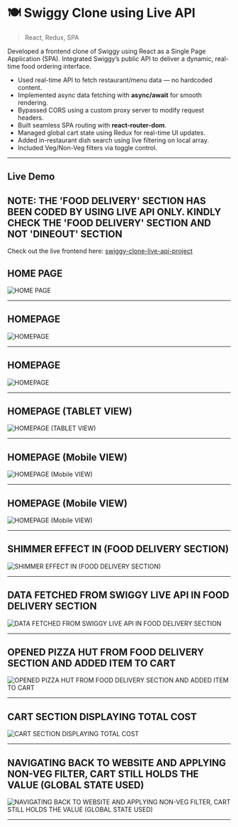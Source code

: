# 🍽️ Swiggy Clone using Live API

> React, Redux, SPA

Developed a frontend clone of Swiggy using React as a Single Page Application (SPA). Integrated Swiggy’s public API to deliver a dynamic, real-time food ordering interface.

- Used real-time API to fetch restaurant/menu data — no hardcoded content.
- Implemented async data fetching with **async/await** for smooth rendering.
- Bypassed CORS using a custom proxy server to modify request headers.
- Built seamless SPA routing with **react-router-dom**.
- Managed global cart state using Redux for real-time UI updates.
- Added in-restaurant dish search using live filtering on local array.
- Included Veg/Non-Veg filters via toggle control.  

---
## Live Demo
## NOTE: THE 'FOOD DELIVERY' SECTION HAS BEEN CODED BY USING LIVE API ONLY. KINDLY CHECK THE 'FOOD DELIVERY' SECTION AND NOT 'DINEOUT' SECTION
Check out the live frontend here: [swiggy-clone-live-api-project](https://swiggy-clone-live-api-project.netlify.app/)


## **HOME PAGE**

![HOME PAGE](./i1.png)

---

## **HOMEPAGE**

![HOMEPAGE](./i2.png)

---

## **HOMEPAGE**

![HOMEPAGE](./i3.png)

---

## **HOMEPAGE (TABLET VIEW)**

![HOMEPAGE (TABLET VIEW)](./i4.png)

---

## **HOMEPAGE (Mobile VIEW)**

![HOMEPAGE (Mobile VIEW)](./i5.png)

---

## **HOMEPAGE (Mobile VIEW)**

![HOMEPAGE (Mobile VIEW)](./i6.png)

---

## **SHIMMER EFFECT IN (FOOD DELIVERY SECTION)**

![SHIMMER EFFECT IN (FOOD DELIVERY SECTION)](./i7.png)

---

## **DATA FETCHED FROM SWIGGY LIVE API IN FOOD DELIVERY SECTION**

![DATA FETCHED FROM SWIGGY LIVE API IN FOOD DELIVERY SECTION](./i8.png)

---

## **OPENED PIZZA HUT FROM FOOD DELIVERY SECTION AND ADDED ITEM TO CART**

![OPENED PIZZA HUT FROM FOOD DELIVERY SECTION AND ADDED ITEM TO CART](./i9.png)

---

## **CART SECTION DISPLAYING TOTAL COST**

![CART SECTION DISPLAYING TOTAL COST](./i11.png)

---

## **NAVIGATING BACK TO WEBSITE AND APPLYING NON-VEG FILTER, CART STILL HOLDS THE VALUE (GLOBAL STATE USED)**

![NAVIGATING BACK TO WEBSITE AND APPLYING NON-VEG FILTER, CART STILL HOLDS THE VALUE (GLOBAL STATE USED)](./i10.png)

---




